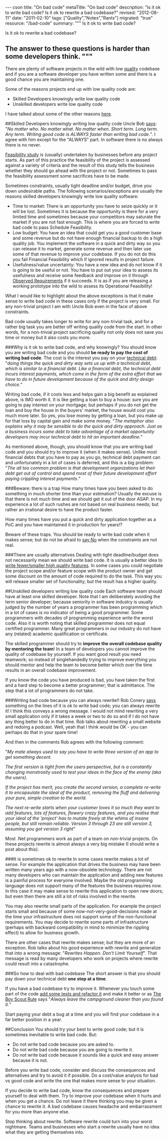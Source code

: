 --- cson
title: "On bad code"
metaTitle: "On bad code"
description: "Is it ok to write bad code? Is it ok to rewrite a bad codebase?"
revised: "2012-08-11"
date: "2011-02-10"
tags: ["Quality","Notes","Rants"]
migrated: "true"
resource: "/bad-code"
summary: """
Is it ok to write bad code? 

Is it ok to rewrite a bad codebase?

The answer to these questions is harder than some developers think.
"""
---
There are plenty of software projects in the wild with low [quality][1] codebase and if you are a software developer you have written some and there is a good chance you are maintaining one.

Some of the reasons projects end up with low quality code are: 

 - Skilled Developers knowingly write low quality code
 - Unskilled developers write low quality code

I have talked about some of the other reasons [here](/never-judge-a-programmer-by-their-commit-history).

##Skilled Developers knowingly writing low quality code
Uncle Bob [says][3]: "*No matter who. No matter what. No matter when. Short term. Long term. Any term. Writing good code is ALWAYS faster than writing bad code.*". I agree with him except for the "ALWAYS" part. In software there is no always there is no never. 

[Feasibility study][4] is (usually) undertaken by businesses before any project starts. As part of this practice the feasibility of the project is assessed against a variety of criteria and the result of this study tells the business whether they should go ahead with the project or not. Sometimes to pass the feasibility assessment some sacrifices have to be made.

Sometimes constraints, usually tight deadline and/or budget, drive you down undesirable paths. The following scenarios/exceptions are usually the reasons skilled developers knowingly write low quality software:

 - Time to market: There is an opportunity you have to seize quickly or it will be lost. Sometimes it is because the opportunity is there for a very limited time and sometimes because your competitors may saturate the market if you are not fast enough. This is where you are forced to write bad code to pass Schedule Feasibility.
 - Low budget: You have an idea that could get you a good customer base and some revenue but do not have enough financial backup to do a high quality job. You implement the software in a quick and dirty way so you can release it to market, generate some revenue and then later use some of that revenue to improve your codebase. If you do not do this you fail Financial Feasibility which if ignored results in project failure.
 - Usefulness/value uncertainty: You have a new idea and do not know if it is going to be useful or not. You have to put out your idea to assess its usefulness and receive some feedback and improve on it through [Observed Requirements][5] if it succeeds. It is as if you are releasing a working prototype into the wild to assess its Operational Feasibility!

What I would like to highlight about the above exceptions is that it make sense to write bad code in these cases only if the project is very small. For any non-trivial project I am with Uncle Bob even in the face of above constraints.

Bad code usually takes longer to write for any non-trivial task, and for a rather big task you are better off writing quality code from the start. In other words, for a non-trivial project sacrificing quality not only does not save you time or money but it also costs you more.

###Why is it ok to write bad code, and why knowingly?
You should know you are writing bad code and you should **be ready to pay the cost of writing bad code**. The cost is the interest you pay on your [technical debt][6]: "*doing things the quick and dirty way sets us up with a technical debt, which is similar to a financial debt. Like a financial debt, the technical debt incurs interest payments, which come in the form of the extra effort that we have to do in future development because of the quick and dirty design choice.*"

Writing bad code, if it costs less and helps gain a big benefit as explained above, is IMO worth it. It is like getting a loan to buy a house: sure you are going to pay interest on your mortgage; but perhaps if you do not get the loan and buy the house in the buyers' market, the house would cost you much more later. So yes, you lose money by getting a loan, but you make up for that loss by capital gain and make some money. "*The metaphor also explains why it may be sensible to do the quick and dirty approach. Just as a business incurs some debt to take advantage of a market opportunity developers may incur technical debt to hit an important deadline.*"

As mentioned above, though, you should know that you are writing bad code and you should try to improve it (when it makes sense). Unlike most financial debts that you have to pay as you go, technical debt payment can and unfortunately in a lot of cases is deferred, and this is a big problem: "*The all too common problem is that development organizations let their debt get out of control and spend most of their future development effort paying crippling interest payments.*"

###Beware: there is a trap
How many times have you been asked to do something in much shorter time than your estimation? Usually the excuse is that there is not much time and we should get it out of the door ASAP. In my experience a lot of such rushes are not based on real business needs; but rather an irrational desire to have the product faster.

How many times have you put a quick and dirty application together as a PoC and you have maintained it in production for years!?

Beware of these traps. You should be ready to write bad code when it makes sense; but do not be afraid to [say No][7] when the constraints are not real.

###There are usually alternatives
Dealing with tight deadline/budget does not necessarily mean we should write bad code. It is usually a better idea to [write fewer/smaller high quality features][8]. In some cases you could negotiate the project scope and/or feature scope with the product owner and get some discount on the amount of code required to do the task. This way you will release smaller set of functionality; but the result has a higher quality. 

##Unskilled developers writing low quality code
Each software team should have at least one skilled developer. Note that I am deliberately avoiding the term senior developer; because seniority in software industry is usually judged by the number of years a programmer has been programming which in a lot of cases is no indicator of being a good programmer. Some programmers with decades of programming experience write the worst code. Also it is worth noting that skilled programmer does not equal certified programmer. Many great programmers in our industry do not have any (related) academic qualification or certificate.

The skilled programmer should try to **improve the overall codebase quality by mentoring the team**! In a team of developers you cannot improve the quality of codebase by yourself. If you want good result you need teamwork; so instead of singlehandedly trying to improve everything you should mentor and help the team to become better which over the time results in an overall codebase improvement. 

If you know the code you have produced is bad, you have taken the first and a hard step to become a better programmer; that is admittance. The step that a lot of programmers do not take.

###Writing bad code because you can always rewrite!!
Rob Conery [says][9] something on the lines of it is ok to write bad code; you can always rewrite it! I think this conveys a wrong message. I would not mind rewriting a very small application only if it takes a week or two to do so and if I do not have any thing better to do in that time. Rob talks about rewriting a small website and redoing a podcast. Well, yeah that I think would be OK - you can perhaps do that in your spare time!

And then in the comments Rob agrees with the following comment:

"<i>My mate always used to say you have to write three version of an app to get something decent.

The first version is tight from the users perspective, but is a constantly changing monstrosity used to test your ideas in the face of the enemy (aka the users).

If the project has merit, you create the second version, a complete re-write it to encapsulate the ideal of the product, removing the fluff and delivering your pure, simple creation to the world.

The next re-write starts when your customer loves it so much they want to add features, lots of features, flowery crazy features, and you realise that your ideal of the 'project' has to mutate freely at the whims of 
insane people, but still remain reliable. Version 3 through 23 are still version 3, assuming you got version 3 right</i>"

Most .Net programmers work as part of a team on non-trivial projects. On these projects rewrite is almost always a very big mistake (I should write a post about this).

###It is sometimes ok to rewrite
In some cases rewrite makes a lot of sense. For example the application that drives the business may have been written many years ago with a now-obsolete technology. There are not many developers who can maintain the application and adding new features is a painful process for everyone involved. Maybe the old programming language does not support many of the features the business requires now. In this case it may make sense to rewrite this application to open new doors; but even then there are still a lot of risks involved in the rewrite.

You may also rewrite small parts of the application. For example the project starts small and because of some now-not-very-good-decisions made at the time your infrastructure does not support some of the non-functional requirements. You may decide to rewrite some parts of infrastructure (perhaps with backward compatibility in mind to minimize the rippling effect) to allow for business growth.

There are other cases that rewrite makes sense; but they are more of an exception. Rob talks about his good experience with rewrite and generalize that into a wrong message: "*Rewrites Happen. Don't Limit Yourself*". That message is read by many developers who work on projects where rewrite could result into a catastrophe.

###So how to deal with bad codebase
The short answer is that you should pay down your technical debt **one step at a time**.

If you have a bad codebase try to improve it. Whenever you touch some part of the code [add some tests and refactor it][11] and make it better or as [The Boy Scout Rule][12] says "*Always leave the campground cleaner than you found it.*"

Start paying your debt a bug at a time and you will find your codebase in a far better position in a year.

##Conclusion
You should try your best to write good code; but it is sometimes inevitable to write bad code. But:

- Do not write bad code because you are asked to.
- Do not write bad code because you are going to rewrite it.
- Do not write bad code because it sounds like a quick and easy answer because it is not.

Before you write bad code, consider and discuss the consequences and alternatives and try to avoid it if possible. Do a cost/value analysis for bad vs good code and write the one that makes more sense to your situation. 

If you decide to write bad code, know the consequences and prepare yourself to deal with them. Try to improve your codebase when it hurts and when you get a chance. Do not leave it there thinking you may be given a chance to rewrite it. A bad codebase causes headache and embarrassment for you more than anyone else.

Stop thinking about rewrite. Software rewrite could turn into your worst nightmare. Teams and businesses who start a rewrite usually have no idea what they are getting themselves into.


  [1]: http://en.wikipedia.org/wiki/Software_quality
  [2]: http://www.martinfowler.com/bliki/TechnicalDebt.html
  [3]: http://twitter.com/unclebobmartin/status/13745636909
  [4]: http://en.wikipedia.org/wiki/Feasibility_study
  [5]: http://martinfowler.com/bliki/ObservedRequirement.html
  [6]: http://www.martinfowler.com/bliki/TechnicalDebt.html
  [7]: http://blog.objectmentor.com/articles/2009/12/04/saying-no
  [8]: http://successfulsoftware.net/2007/08/07/if-you-arent-embarrassed-by-v10-you-didnt-release-it-early-enough/
  [9]: http://blog.wekeroad.com/thoughts/this-time-with-more-feeling
  [10]: http://agilesoftwaredevelopment.com/blog/artem/product-backlog
  [11]: http://www.amazon.co.uk/Working-Effectively-Legacy-Robert-Martin/dp/0131177052
  [12]: http://oreilly.com/catalog/9780596809492